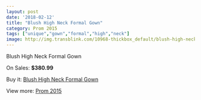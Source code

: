 ```yaml
---
layout: post
date: '2018-02-12'
title: "Blush High Neck Formal Gown"
category: Prom 2015
tags: ["unique","gown","formal","high","neck"]
image: http://img.transblink.com/10968-thickbox_default/blush-high-neck-formal-gown.jpg
---
```

Blush High Neck Formal Gown

On Sales: **$380.99**
<a href="https://www.transblink.com/en/prom-2015/3565-blush-high-neck-formal-gown.html"><amp-img layout="responsive" width="600" height="600" src="//img.transblink.com/10968-thickbox_default/blush-high-neck-formal-gown.jpg" alt="Blush High Neck Formal Gown 0" /></a>
<a href="https://www.transblink.com/en/prom-2015/3565-blush-high-neck-formal-gown.html"><amp-img layout="responsive" width="600" height="600" src="//img.transblink.com/10970-thickbox_default/blush-high-neck-formal-gown.jpg" alt="Blush High Neck Formal Gown 1" /></a>
<a href="https://www.transblink.com/en/prom-2015/3565-blush-high-neck-formal-gown.html"><amp-img layout="responsive" width="600" height="600" src="//img.transblink.com/10969-thickbox_default/blush-high-neck-formal-gown.jpg" alt="Blush High Neck Formal Gown 2" /></a>

Buy it: [Blush High Neck Formal Gown](https://www.transblink.com/en/prom-2015/3565-blush-high-neck-formal-gown.html "Blush High Neck Formal Gown")

View more: [Prom 2015](https://www.transblink.com/en/10-prom-2015 "Prom 2015")